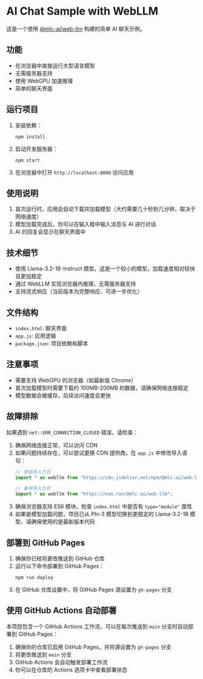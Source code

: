 # AI Chat Sample with WebLLM

这是一个使用 [@mlc-ai/web-llm](https://www.npmjs.com/package/@mlc-ai/web-llm) 构建的简单 AI 聊天示例。

## 功能

- 在浏览器中直接运行大型语言模型
- 无需服务器支持
- 使用 WebGPU 加速推理
- 简单的聊天界面

## 运行项目

1. 安装依赖：
   ```
   npm install
   ```

2. 启动开发服务器：
   ```
   npm start
   ```

3. 在浏览器中打开 `http://localhost:8000` 访问应用

## 使用说明

1. 首次运行时，应用会自动下载并加载模型（大约需要几十秒到几分钟，取决于网络速度）
2. 模型加载完成后，你可以在输入框中输入消息与 AI 进行对话
3. AI 的回复会显示在聊天界面中

## 技术细节

- 使用 Llama-3.2-1B-Instruct 模型，这是一个较小的模型，加载速度相对较快且更加稳定
- 通过 WebLLM 实现浏览器内推理，无需服务器支持
- 支持流式响应（当前版本为完整响应，可进一步优化）

## 文件结构

- `index.html`: 聊天界面
- `app.js`: 应用逻辑
- `package.json`: 项目依赖和脚本

## 注意事项

- 需要支持 WebGPU 的浏览器（如最新版 Chrome）
- 首次加载模型时需要下载约 100MB-200MB 的数据，请确保网络连接稳定
- 模型数据会被缓存，后续访问速度会更快

## 故障排除

如果遇到 `net::ERR_CONNECTION_CLOSED` 错误，请检查：

1. 确保网络连接正常，可以访问 CDN
2. 如果问题持续存在，可以尝试更换 CDN 提供商，在 `app.js` 中修改导入语句：
   ```javascript
   // 原始导入方式
   import * as webllm from "https://cdn.jsdelivr.net/npm/@mlc-ai/web-llm@0.2.79/+esm";
   
   // 备用导入方式
   import * as webllm from "https://esm.run/@mlc-ai/web-llm";
   ```
3. 确保浏览器支持 ES6 模块，检查 `index.html` 中是否有 `type="module"` 属性
4. 如果是模型加载问题，项目已从 Phi-3 模型切换到更稳定的 Llama-3.2-1B 模型，请确保使用的是最新版本代码

## 部署到 GitHub Pages

1. 确保你已经将更改推送到 GitHub 仓库
2. 运行以下命令部署到 GitHub Pages：
   ```
   npm run deploy
   ```
3. 在 GitHub 仓库设置中，将 GitHub Pages 源设置为 `gh-pages` 分支

## 使用 GitHub Actions 自动部署

本项目包含一个 GitHub Actions 工作流，可以在每次推送到 `main` 分支时自动部署到 GitHub Pages：

1. 确保你的仓库已启用 GitHub Pages，并将源设置为 `gh-pages` 分支
2. 将更改推送到 `main` 分支
3. GitHub Actions 会自动触发部署工作流
4. 你可以在仓库的 Actions 选项卡中查看部署状态